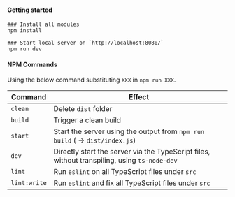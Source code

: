 

#### Getting started

```
### Install all modules
npm install

### Start local server on `http://localhost:8080/`
npm run dev
```


#### NPM Commands

Using the below command substituting `XXX` in `npm run XXX`.

| Command         | Effect        |
| -------------   | ------------- | 
| `clean`         | Delete `dist` folder | 
| `build`         | Trigger a clean build | 
| `start`         | Start the server using the output from `npm run build` ( -> `dist/index.js`)      |
| `dev`           | Directly start the server via the TypeScript files, without transpiling, using `ts-node-dev` |
| `lint`          | Run `eslint` on all TypeScript files under `src`      |
| `lint:write`    | Run `eslint` and fix all TypeScript files under `src`      | 